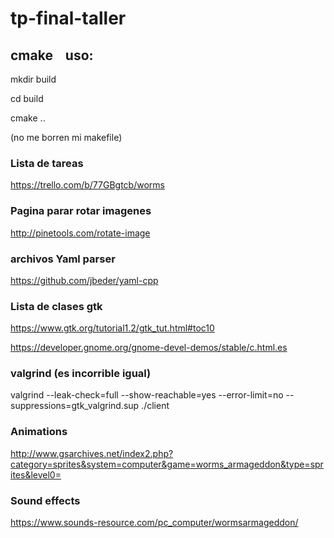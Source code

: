 # tp-final-taller

## cmake    uso:
mkdir build

cd build

cmake ..

(no me borren mi makefile)

### Lista de tareas
https://trello.com/b/77GBgtcb/worms

### Pagina parar rotar imagenes
http://pinetools.com/rotate-image


### archivos Yaml parser
https://github.com/jbeder/yaml-cpp

### Lista de clases gtk
https://www.gtk.org/tutorial1.2/gtk_tut.html#toc10

https://developer.gnome.org/gnome-devel-demos/stable/c.html.es


### valgrind  (es incorrible igual)

valgrind --leak-check=full --show-reachable=yes --error-limit=no --suppressions=gtk_valgrind.sup ./client

### Animations
http://www.gsarchives.net/index2.php?category=sprites&system=computer&game=worms_armageddon&type=sprites&level0=

### Sound effects
https://www.sounds-resource.com/pc_computer/wormsarmageddon/
